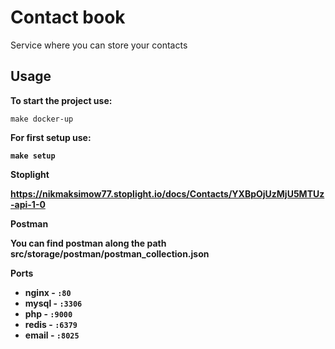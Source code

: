# Contact book
Service where you can store your contacts

## Usage

<b>To start the project use:</b>

`make docker-up`

<b>For first setup use:<b>

`make setup`

<b>Stoplight</b>

https://nikmaksimow77.stoplight.io/docs/Contacts/YXBpOjUzMjU5MTUz-api-1-0

<b>Postman</b>

You can find postman along the path src/storage/postman/postman_collection.json

<b>Ports</b>

- **nginx** - `:80`
- **mysql** - `:3306`
- **php** - `:9000`
- **redis** - `:6379`
- **email** - `:8025`
